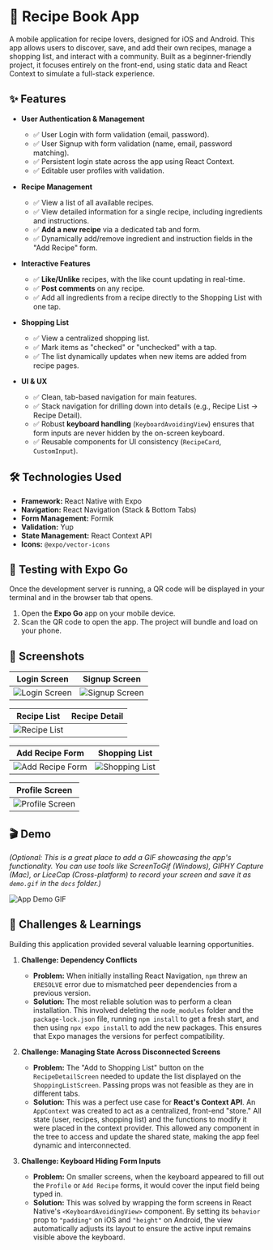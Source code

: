 # 📖 Recipe Book App

A mobile application for recipe lovers, designed for iOS and Android. This app allows users to discover, save, and add their own recipes, manage a shopping list, and interact with a community. Built as a beginner-friendly project, it focuses entirely on the front-end, using static data and React Context to simulate a full-stack experience.

## ✨ Features

-   **User Authentication & Management**
    -   ✅ User Login with form validation (email, password).
    -   ✅ User Signup with form validation (name, email, password matching).
    -   ✅ Persistent login state across the app using React Context.
    -   ✅ Editable user profiles with validation.

-   **Recipe Management**
    -   ✅ View a list of all available recipes.
    -   ✅ View detailed information for a single recipe, including ingredients and instructions.
    -   ✅ **Add a new recipe** via a dedicated tab and form.
    -   ✅ Dynamically add/remove ingredient and instruction fields in the "Add Recipe" form.

-   **Interactive Features**
    -   ✅ **Like/Unlike** recipes, with the like count updating in real-time.
    -   ✅ **Post comments** on any recipe.
    -   ✅ Add all ingredients from a recipe directly to the Shopping List with one tap.

-   **Shopping List**
    -   ✅ View a centralized shopping list.
    -   ✅ Mark items as "checked" or "unchecked" with a tap.
    -   ✅ The list dynamically updates when new items are added from recipe pages.

-   **UI & UX**
    -   ✅ Clean, tab-based navigation for main features.
    -   ✅ Stack navigation for drilling down into details (e.g., Recipe List -> Recipe Detail).
    -   ✅ Robust **keyboard handling** (`KeyboardAvoidingView`) ensures that form inputs are never hidden by the on-screen keyboard.
    -   ✅ Reusable components for UI consistency (`RecipeCard`, `CustomInput`).

## 🛠️ Technologies Used

-   **Framework:** React Native with Expo
-   **Navigation:** React Navigation (Stack & Bottom Tabs)
-   **Form Management:** Formik
-   **Validation:** Yup
-   **State Management:** React Context API
-   **Icons:** `@expo/vector-icons`


## 📲 Testing with Expo Go

Once the development server is running, a QR code will be displayed in your terminal and in the browser tab that opens.

1.  Open the **Expo Go** app on your mobile device.
2.  Scan the QR code to open the app. The project will bundle and load on your phone.

> 

## 📸 Screenshots


| Login Screen | Signup Screen |
| :---: |:---:|
| ![Login Screen](docs/screenshots/LoginForm) | ![Signup Screen](docs/screenshots/SignUpForm.jpg) |

| Recipe List | Recipe Detail |
| :---: |:---:|
| ![Recipe List](docs/screenshots/RecipeScreen.jpg)  |

| Add Recipe Form | Shopping List |
| :---: |:---:|
| ![Add Recipe Form](docs/screenshots/AddRecipeScreen.jpg) | ![Shopping List](docs/screenshots/ShoppingListScreen.jpg) |

| Profile Screen |
| :---: |
| ![Profile Screen](docs/screenshots/ProfileScreen.jpg) |

## 🎬 Demo

*(Optional: This is a great place to add a GIF showcasing the app's functionality. You can use tools like ScreenToGif (Windows), GIPHY Capture (Mac), or LiceCap (Cross-platform) to record your screen and save it as `demo.gif` in the `docs` folder.)*

![App Demo GIF](docs/demo.gif)

## 🤔 Challenges & Learnings

Building this application provided several valuable learning opportunities.

1.  **Challenge: Dependency Conflicts**
    -   **Problem:** When initially installing React Navigation, `npm` threw an `ERESOLVE` error due to mismatched peer dependencies from a previous version.
    -   **Solution:** The most reliable solution was to perform a clean installation. This involved deleting the `node_modules` folder and the `package-lock.json` file, running `npm install` to get a fresh start, and then using `npx expo install` to add the new packages. This ensures that Expo manages the versions for perfect compatibility.

2.  **Challenge: Managing State Across Disconnected Screens**
    -   **Problem:** The "Add to Shopping List" button on the `RecipeDetailScreen` needed to update the list displayed on the `ShoppingListScreen`. Passing props was not feasible as they are in different tabs.
    -   **Solution:** This was a perfect use case for **React's Context API**. An `AppContext` was created to act as a centralized, front-end "store." All state (user, recipes, shopping list) and the functions to modify it were placed in the context provider. This allowed any component in the tree to access and update the shared state, making the app feel dynamic and interconnected.

3.  **Challenge: Keyboard Hiding Form Inputs**
    -   **Problem:** On smaller screens, when the keyboard appeared to fill out the `Profile` or `Add Recipe` forms, it would cover the input field being typed in.
    -   **Solution:** This was solved by wrapping the form screens in React Native's `<KeyboardAvoidingView>` component. By setting its `behavior` prop to `"padding"` on iOS and `"height"` on Android, the view automatically adjusts its layout to ensure the active input remains visible above the keyboard.